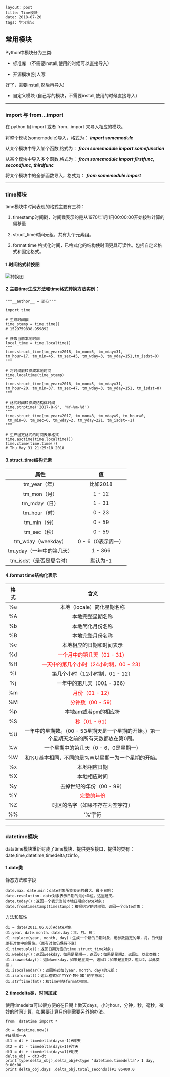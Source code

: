 ```
layout: post
title: Time模块
date: 2018-07-20
tags: 学习笔记
```
## 常用模块  
Python中模块分为三类:  

-    标准库  （不需要install,使用的时候可以直接导入）

-    开源模块(别人写



好了，需要install,然后再导入)

-    自定义模块  (自己写的模块，不需要install,使用的时候直接导入)  

---

### import 与 from...import  
在 python 用 import 或者 from...import 来导入相应的模块。  

将整个模块(somemodule)导入，格式为： ***import somemodule*** 

从某个模块中导入某个函数,格式为： ***from somemodule import  somefunction***  

从某个模块中导入多个函数,格式为： ***from somemodule import firstfunc, secondfunc, thirdfunc***  

将某个模块中的全部函数导入，格式为： ***from somemodule import***   

---

### time模块  
time模块中时间表现的格式主要有三种：

1. timestamp时间戳，时间戳表示的是从1970年1月1日00:00:00开始按秒计算的偏移量  

2. struct_time时间元组，共有九个元素组。

3. format time 格式化时间，已格式化的结构使时间更具可读性。包括自定义格式和固定格式。  

#### 1.时间格式转换图  
![](http://ogjdtuxan.bkt.clouddn.com/time.png "转换图")  

#### 2.主要time生成方法和time格式转换方法实例：  

	"""__author__ = 邵心"""

	import time

	# 生成时间戳
	time_stamp = time.time()
	# 1529759838.959892
	
	# 获取当前本地时间
	local_time = time.localtime()
	"""
	time.struct_time(tm_year=2018, tm_mon=5, tm_mday=31, 
	tm_hour=17, tm_min=45, tm_sec=45, tm_wday=3, tm_yday=151,tm_isdst=0)
	"""
	
	# 将时间戳转换成本地时间
	time.localtime(time_stamp)
	"""
	time.struct_time(tm_year=2018, tm_mon=5, tm_mday=31, 
	tm_hour=20, tm_min=37, tm_sec=47, tm_wday=3, tm_yday=151, tm_isdst=0)
	"""
	
	# 格式时间转换成结构体时间
	time.strptime('2017-8-9', '%Y-%m-%d')
	"""
	time.struct_time(tm_year=2017, tm_mon=8, tm_mday=9, tm_hour=0,
	 tm_min=0, tm_sec=0, tm_wday=2, tm_yday=221, tm_isdst=-1)
	"""
	
	# 生产固定格式的时间表示格式
	time.asctime(time.localtime())
	time.ctime(time.time())
	# Thu May 31 21:25:18 2018




#### 3.struct_time结构元素  

|        属性        |      值       |
| :--------------: | :----------: |
|    tm_year（年）    |    比如2018    |
|    tm_mon（月）     |    1 - 12    |
|    tm_mday（日）    |    1 - 31    |
|    tm_hour（时）    |    0 - 23    |
|    tm_min（分）     |    0 - 59    |
|    tm_sec（秒）     |    0 - 59    |
| tm_wday（weekday） | 0 - 6（0表示周一） |
| tm_yday（一年中的第几天） |   1 - 366    |
| tm_isdst（是否是夏令时） |    默认为-1     |



#### 4.format time结构化表示  

|  格式  |                    含义                    |
| :--: | :--------------------------------------: |
|  %a  |             本地（locale）简化星期名称             |
|  %A  |                 本地完整星期名称                 |
|  %b  |                 本地简化月份名称                 |
|  %B  |                 本地完整月份名称                 |
|  %c  |               本地相应的日期和时间表示               |
|  %d  | <font color=ff0000>一个月中的第几天（01 - 31）</font> |
|  %H  | <font color=ff0000>一天中的第几个小时（24小时制，00 - 23）</font> |
|  %I  |           第几个小时（12小时制，01 - 12）           |
|  %j  |            一年中的第几天（001 - 366）            |
|  %m  |  <font color=ff0000>月份（01 - 12）</font>   |
|  %M  |  <font color=ff0000>分钟数（00 - 59）</font>  |
|  %p  |               本地am或者pm的相应符               |
|  %S  |   <font color=ff0000>秒（01 - 61）</font>   |
|  %U  | 一年中的星期数。（00 - 53星期天是一个星期的开始。）第一个星期天之前的所有天数都放在第0周。 |
|  %w  |          一个星期中的第几天（0 - 6，0是星期一）          |
|  %W  |       和%U基本相同，不同的是%W以星期一为一个星期的开始。        |
|  %x  |                  本地相应日期                  |
|  %X  |                  本地相应时间                  |
|  %y  |             去掉世纪的年份（00 - 99）             |
|  %Y  |     <font color=ff0000>完整的年份</font>      |
|  %Z  |             时区的名字（如果不存在为空字符）             |
|  %%  |                  ‘%’字符                   |

---
### datetime模块  
datatime模块重新封装了time模块，提供更多接口，提供的类有：date,time,datetime,timedelta,tzinfo。  

#### 1.date类  

静态方法和字段  

	date.max、date.min：date对象所能表示的最大、最小日期；
	date.resolution：date对象表示日期的最小单位。这里是天。
	date.today()：返回一个表示当前本地日期的date对象；
	date.fromtimestamp(timestamp)：根据给定的时间戮，返回一个date对象；

方法和属性

	d1 = date(2011,06,03)#date对象
	d1.year、date.month、date.day：年、月、日；
	d1.replace(year, month, day)：生成一个新的日期对象，用参数指定的年，月，日代替原有对象中的属性。（原有对象仍保持不变）
	d1.timetuple()：返回日期对应的time.struct_time对象；
	d1.weekday()：返回weekday，如果是星期一，返回0；如果是星期2，返回1，以此类推；
	d1.isoweekday()：返回weekday，如果是星期一，返回1；如果是星期2，返回2，以此类推；
	d1.isocalendar()：返回格式如(year，month，day)的元组；
	d1.isoformat()：返回格式如'YYYY-MM-DD’的字符串；
	d1.strftime(fmt)：和time模块format相同。  


#### 2.timedelta类，时间加减  
使用timedelta可以很方便的在日期上做天days，小时hour，分钟，秒，毫秒，微妙的时间计算，如果要计算月份则需要另外的办法。  


	from  datetime import *

	dt = datetime.now()
	#日期减一天
	dt1 = dt + timedelta(days=-1)#昨天
	dt2 = dt - timedelta(days=1)#昨天
	dt3 = dt + timedelta(days=1)#明天
	delta_obj = dt3-dt
	print type(delta_obj),delta_obj#<type 'datetime.timedelta'> 1 day, 0:00:00
	print delta_obj.days ,delta_obj.total_seconds()#1 86400.0
